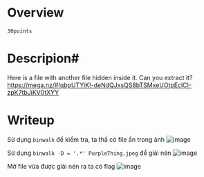 # Overview #
`30points`

# Descripion#
Here is a file with another file hidden inside it. Can you extract it? https://mega.nz/#!qbpUTYiK!-deNdQJxsQS8bTSMxeUOtpEclCI-zpK7tbJiKV0tXYY

# Writeup #
Sử dụng `binwalk` để kiểm tra, ta thấ có file ẩn trong ảnh
![image](https://github.com/zangcinh/CTFLEARN/assets/173159694/0b532f8a-c259-4b55-bf3f-7d0ed9c2c510)

Sử dụng `binwalk -D = '.*' PurpleThing.jpeg` để giải nén 
![image](https://github.com/zangcinh/CTFLEARN/assets/173159694/96d69fcd-9a77-482d-962a-f0621754f1cd)

Mở file vừa được giải nén ra ta có flag 
![image](https://github.com/zangcinh/CTFLEARN/assets/173159694/eec2b937-a6ba-42d7-9aa8-649458fba267)
